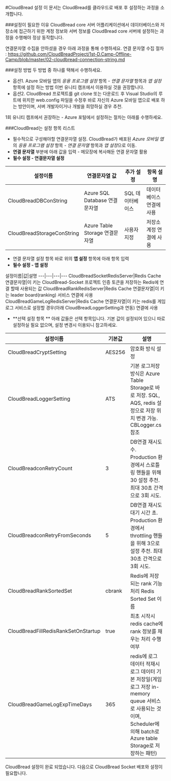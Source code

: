 #CloudBread 설정
이 문서는 CloudBread를 클라우드로 배포 후 설정하는 과정을 소개합니다.

###설정이 필요한 이유
CloudBread core 서버 어플리케이션에서 데이터베이스와 저장소에 접근하기 위한 계정 정보와 서버 정보를 CloudBread core 서버에 설정하는 과정을 수행해야 정상 동작합니다.

연결문자열 수집을 안하셨을 경우 아래 과정을 통해 수행하세요.
연결 문자열 수집 절차 : https://github.com/CloudBreadProject/1st-D.Camp-Offline-Camp/blob/master/02-cloudbread-connection-string.md

###설정 방법
두 방법 중 하나를 택해서 수행하세요.
- 옵션1. Azure 모바일 앱의 *응용 프로그램 설정* 항목 - *연결 문자열* 항목과 *앱 설정* 항목에 설정 하는 방법
이번 유니티 캠프에서 이용하실 것을 권장합니다.
- 옵션2. CloudBread 프로젝트를 git clone 또는 다운로드 후 Visual Studio의 루트에 위치한 web.config 파일을 수정후 바로 자신의 Azure 모바일 앱으로 배포 하는 방안이며, 서버 개발자이거나 개발을 희망하실 경우 추천.

1회 유니티 캠프에서 권장하는 - Azure 포털에서 설정하는 절차는 아래를 수행하세요.

###CloudBread는 설정 항목 리스트
- 필수적으로 구성해야할 연결문자열 설정. CloudBread가 배포된 *Azure 모바일 앱*의 *응용 프로그램 설정* 항목 - *연결 문자열* 항목과 *앱 설정*으로 이동.
- **연결 문자열** 부분에 아래 값을 입력 - 메모장에 복사해둔 연결 문자열 활용
- **필수 설정 - 연결문자열 설정**

설정이름|연결문자열 값|추가 설정|항목 설명
---|---|---|---
CloudBreadDBConString|Azure SQL Database 연결문자열|SQL 데이터베이스|데이터베이스 연결에 사용
CloudBreadStorageConString|Azure Table Storage 연결문자열|사용자 지정|저장소 계정 연결에 사용

- 연결 문자열 설정 항목 바로 위의 **앱 설정** 항목에 아래 항목 입력
- **필수 설정 - 앱 설정**

설정이름|값|설명
---|---|---|---
CloudBreadSocketRedisServer|Redis Cache 연결문자열|이 키는 CloudBread-Socket 프로젝트 인증 토큰을 저장하는 Redis에 연결 할때 사용되는 값
CloudBreadRankRedisServer|Redis Cache 연결문자열|이 키는 leader board(ranking) 서비스 연결에 사용
CloudBreadGameLogRedisServer|Redis Cache 연결문자열|이 키는 redis를 게임 로그 서비스로 설정할 경우(아래 CloudBreadLoggerSetting과 연동) 연결에 사용

- **선택 설정 항목 **
아래 값들은 선택 항목입니다. 기본 값이 설정되어 있으니 따로 설정하실 필요 없으며, 설정 변경시 이용되니 참고하세요.

설정이름|기본값|설명
---|---|---
CloudBreadCryptSetting|AES256|암호화 방식 설정
CloudBreadLoggerSetting|ATS|기본 로그저장 방식은 Azure Table Storage로 바로 저장. SQL, AQS, redis 설정으로 저장 위치 변경 가능. CBLogger.cs 참조
CloudBreadconRetryCount|3|DB연결 재시도 수. Production 환경에서 스로틀링 핸들을 위해 30 설정 추천. 최대 30초 간격으로 3회 시도.
CloudBreadconRetryFromSeconds|5|DB연결 재시도 대기 시간 초. Production 환경에서 throttling 핸들을 위해 3으로 설정 추천. 최대 30초 간격으로 3회 시도.
CloudBreadRankSortedSet|cbrank|Redis에 저장되는 rank 기능 처리 Redis Sorted Set 이름
CloudBreadFillRedisRankSetOnStartup|true|최초 시작시 redis cache에 rank 정보를 채우는 처리 수행 여부
CloudBreadGameLogExpTimeDays|365|redis에 로그 데이터 적재시 로그 데이터 기본 저장일(게임 로그 저장 in-memory queue 서비스로 사용되는 것이며, Scheduler에 의해 batch로 Azure table Storage로 저장하는 패턴)

CloudBread 설정이 완료 되었습니다. 다음으로 CloudBread Socket 배포와 설정이 필요합니다.
